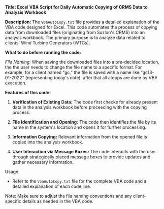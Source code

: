 **Title: Excel VBA Script for Daily Automatic Copying of CRMS Data to Analysis Workbook**

**Description:** 
The `VbaAutoCopy.txt` file provides a detailed explanation of the VBA code designed for Excel. This code automates the process of copying data from downloaded files (originating from Suzlon's CRMS) into an analysis workbook. The primary purpose is to analyze data related to clients' Wind Turbine Generators (WTGs).

**What to do before running the code:**

_File Naming:_
   When saving the downloaded files into a pre-decided location, the the user needs to change the file name to a specific format. For example, for a client named "gc," the file is saved with a name like "gc13-01-2022" (representing today's date). after that all atepps are done by VBA execution.

**Features of this code:**

1. **Verification of Existing Data:**
   The code first checks for already present data in the analysis workbook before proceeding with the copying process.

3. **File Identification and Opening:**
   The code then identifies the file by its name in the system's location and opens it for further processing.

4. **Information Copying:**
   Relevant information from the opened file is copied into the analysis workbook.

5. **User Interaction via Message Boxes:**
   The code interacts with the user through strategically placed message boxes to provide updates and gather necessary information.

Usage:
- Refer to the `VbaAutoCopy.txt` file for the complete VBA code and a detailed explanation of each code line.

Note: Make sure to adjust the file naming conventions and any client-specific details as needed in the VBA code.
